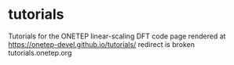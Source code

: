 # tutorials
Tutorials for the ONETEP linear-scaling DFT code
page rendered at https://onetep-devel.github.io/tutorials/
redirect is broken
tutorials.onetep.org
